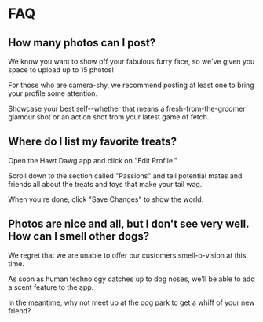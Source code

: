 # FAQ

## How many photos can I post?

We know you want to show off your fabulous furry face, so we've given you space to upload up to 15 photos!

For those who are camera-shy, we recommend posting at least one to bring your profile some attention.

Showcase your best self--whether that means a fresh-from-the-groomer glamour shot or an action shot from your latest game of fetch.

## Where do I list my favorite treats?

Open the Hawt Dawg app and click on "Edit Profile."

Scroll down to the section called "Passions" and tell potential mates and friends all about the treats and toys that make your tail wag.

When you're done, click "Save Changes" to show the world.

## Photos are nice and all, but I don't see very well. How can I smell other dogs?

We regret that we are unable to offer our customers smell-o-vision at this time.

As soon as human technology catches up to dog noses, we'll be able to add a scent feature to the app.

In the meantime, why not meet up at the dog park to get a whiff of your new friend?
